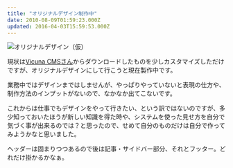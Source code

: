 ```yaml
---
title: "オリジナルデザイン制作中"
date: 2010-08-09T01:59:23.000Z
updated: 2016-04-03T15:59:53.000Z
---
```



![オリジナルデザイン（仮）](/content/images/2016/04/newdes.jpg)

現状は[Vicuna CMSさん](http://vicuna.jp/)からダウンロードしたものを少しカスタマイズしただけですが、オリジナルデザインにして行こうと現在製作中です。

業務中ではデザインまではしませんが、やっぱりやっていないと表現の仕方や、制作方法のインプットがないので、なかなか出てこないです。

これからは仕事でもデザインをやって行きたい、という訳ではないのですが、多少知っておいたほうが新しい知識を得た時や、システムを使った見せ方を自分で気づく事が出来るのでは？と思ったので、せめて自分のものだけは自分で作ってみようかなと思いました。

ヘッダーは固まりつつあるので後は記事・サイドバー部分、それとフッター。どれだけ掛かるかなぁ。


